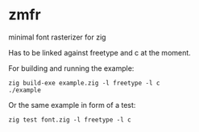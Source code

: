 # zmfr
minimal font rasterizer for zig

Has to be linked against freetype and c at the moment.

For building and running the example:
```
zig build-exe example.zig -l freetype -l c
./example
```

Or the same example in form of a test:
```
zig test font.zig -l freetype -l c
```
